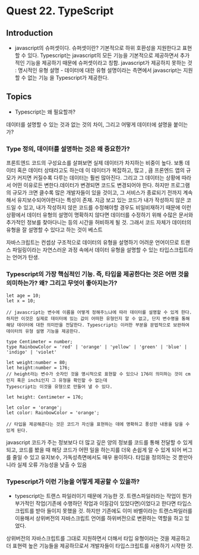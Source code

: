 # Quest 22. TypeScript

## Introduction

- javascript의 슈퍼셋이다. 슈퍼셋이란?
  기본적으로 하위 호환성을 지원한다고 표현할 수 있다. Typescript는 javascript의 모든 기능을 기본적으로 제공하면서 추가적인 기능을 제공하기 때문에 슈퍼셋이라고 칭함.
  javascript가 제공하지 못하는 것 : 명시적인 유형 설명 - 데이터에 대한 유형 설명이라는 측면에서 javascript는 지원할 수 없는 기능
  을 Typescript가 제공한다.

## Topics

- Typescript는 왜 필요할까?

데이터를 설명할 수 있는 것과 없는 것의 차이, 그리고 어떻게 데이터에 설명을 붙이는가?

### Type 정의, 데이터를 설명하는 것은 왜 중요한가?

프론트엔드 코드의 구성요소를 살펴보면 실제 데이터가 차지하는 비중이 높다. 보통 데이터 혹은 데이터 상태라고도 하는데 이 데이터가 복잡하고, 많고 , 큼
프론엔드 앱의 규모가 커지면 커질수록 다루는 데이터는 훨씬 많아진다. 그리고 그 데이터는 상황에 따라서 어떤 이유로든 변한다.데이터가 변경되면 코드도 변경되어야 한다. 하지만 프로그램의 규모가 크면 클수록 많은 개발자들이 있을 것이고, 그 서비스가 종료되기 전까지 계속해서 유지보수되어야한다는 특성이 존재.
지금 보고 있는 코드가 내가 작성하지 않은 코드일 수 있고, 내가 작성하지 않은 코드를 수정해야할 경우도 비일비재하기 때문에 이런 상황에서 데이터 유형의 설명이 명확하지 않다면 데이터를 수정하기 위해 수많은 문서와 추가적인 정보를 찾아다니는 등의 시간을 허비하게 될 것.
그래서 코드 자체가 데이터의 유형을 잘 설명할 수 있다고 하는 것이 베스트

자바스크립트는 컨셉상 구조적으로 데이터의 유형을 설명하기 어려운 언어이므로 트랜스 파일링이라는 자연스러운 과정 속에서 데이터 유형을 설명할 수 있는 타입스크립트라는 언어가 탄생.

### Typescript의 가장 핵심적인 기능. 즉, 타입을 제공한다는 것은 어떤 것을 의미하는가? 왜? 그리고 무엇이 좋아지는가?

```
let age = 10;
let x = 10;

// javascript는 변수에 이름을 어떻게 정해주느냐에 따라 데이터를 설명할 수 있게 한다. 하지만 이것은 실제로 데이터에 있는 값이 어떠한 유형인지 알 수 없고, 단지 변수명을 통해 해당 데이터에 대한 의미만을 전달한다. Typescript는 이러한 부분을 문법적으로 보완하여 데이터의 유형 설명 기능을 제공한다.

type Centimeter = number;
type RainbowColor = 'red' | 'orange' | 'yellow' | 'green' | 'blue' | 'indigo' | 'violet'

let weight:number = 80;
let height:number = 176;
// height라는 변수가 숫자인 것을 명시적으로 표현할 수 있으나 176이 의미하는 것이 cm인지 혹은 inchi인지 그 유형을 확인할 수 없는데
Typescript는 이것을 유형으로 만들어 낼 수 있다.

let height: Centimeter = 176;

let color = 'orange';
let color: RainbowColor = 'orange';

// 타입을 제공해준다는 것은 코드가 자신을 표현하는 데에 명확하고 풍성한 내용을 담을 수 있게 된다.
```

javascript 코드가 주는 정보보다 더 많고 깊은 양의 정보를 코드를 통해 전달할 수 있게 되고, 코드를 봤을 때 해당 코드가 어떤 일을 하는지를 더욱 손쉽게 알 수 있게 되어 버그를 줄일 수 있고 유지보수, 가독성측면에서도 매우 용이하다.
타입을 정의하는 것 뿐만아니라 실제 오류 가능성을 낮출 수 있음

### Typescript가 이런 기능을 어떻게 제공할 수 있을까?

- typescript는 트랜스 파일러이기 때문에 가능한 것.
  트랜스파일러라는 작업이 뭔가 부가적인 작업(기존에 수행하던 작업과 이질감이 있었다면)이었다고 한다면 타입스크립트를 받아 들이지 못했을 것.
  하지만 기존에도 이미 바벨이라는 트랜스파일러를 이용해서 상위버전의 자바스크립트 언어를 하위버전으로 변환하는 역할을 하고 있었다.

상위버전의 자바스크립트를 그대로 지원하면서 더해서 타입 유형이라는 것을 제공하고 더 표현력 높은 기능들을 제공하므로서 개발자들이 타입스크립트를 사용하기 시작한 것.
